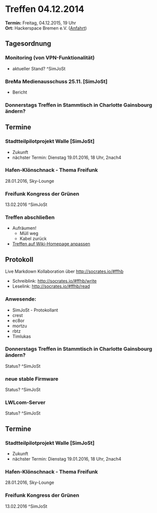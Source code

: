 # Treffen 04.12.2014
**Termin:** Freitag, 04.12.2015, 19 Uhr  
**Ort:** Hackerspace Bremen e.V. ([Anfahrt](https://www.hackerspace-bremen.de/anfahrt/))

## Tagesordnung
### Monitoring (von VPN-Funktionalität)
* aktueller Stand? ^SimJoSt

### BreMa Medienausschuss 25.11. [SimJoSt]
* Bericht

### Donnerstags Treffen in Stammtisch in Charlotte Gainsbourg ändern?

## Termine
### Stadtteilpilotprojekt Walle [SimJoSt]
* Zukunft
* nächster Termin: Dienstag 19.01.2016, 18 Uhr, 2nach4

### Hafen-Klönschnack - Thema Freifunk
28.01.2016, Sky-Lounge

### Freifunk Kongress der Grünen
13.02.2016 ^SimJoSt


### Treffen abschließen
* Aufräumen!
  * Müll weg
  * Kabel zurück
* [Treffen auf Wiki-Homepage anpassen](Home)


## Protokoll
Live Markdown Kollaboration über http://socrates.io/#ffhb
* Schreiblink: http://socrates.io/#ffhb/write
* Leselink: http://socrates.io/#ffhb/read

### Anwesende:
* SimJoSt - Protokollant
* crest
* ec8or
* mortzu
* rbtz
* Timlukas

### Donnerstags Treffen in Stammtisch in Charlotte Gainsbourg ändern?
Status? ^SimJoSt

### neue stable Firmware
Status? ^SimJoSt

### LWLcom-Server
Status? ^SimJoSt


## Termine
### Stadtteilpilotprojekt Walle [SimJoSt]
* Zukunft
* nächster Termin: Dienstag 19.01.2016, 18 Uhr, 2nach4

### Hafen-Klönschnack - Thema Freifunk
28.01.2016, Sky-Lounge

### Freifunk Kongress der Grünen
13.02.2016 ^SimJoSt